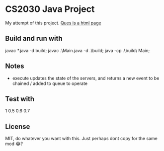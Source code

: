 # CS2030 Java Project
My attempt of this project. [Ques is a html page](./Ques)

## Build and run with
javac *.java -d build;
javac .\Main.java -d .\build\;
java -cp .\build\ Main;

## Notes
- execute updates the state of the servers, and returns a new event to be chained / added to queue to operate

## Test with
1
0.5
0.6
0.7

## License
MIT, do whatever you want with this. Just perhaps dont copy for the same mod 😂?